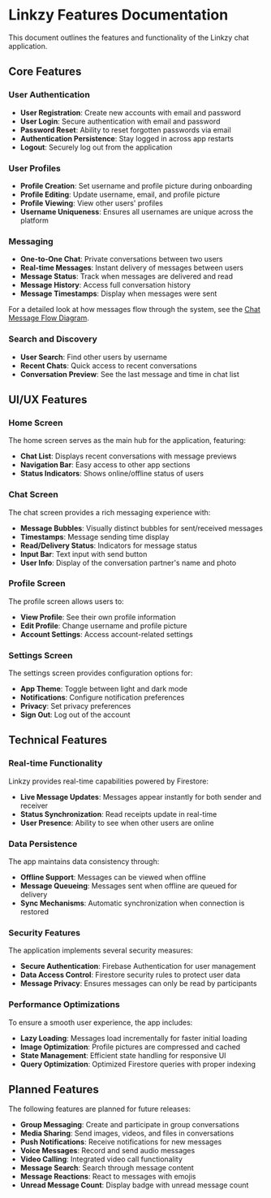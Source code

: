 # Linkzy Features Documentation

This document outlines the features and functionality of the Linkzy chat application.

## Core Features

### User Authentication

- **User Registration**: Create new accounts with email and password
- **User Login**: Secure authentication with email and password
- **Password Reset**: Ability to reset forgotten passwords via email
- **Authentication Persistence**: Stay logged in across app restarts
- **Logout**: Securely log out from the application

### User Profiles

- **Profile Creation**: Set username and profile picture during onboarding
- **Profile Editing**: Update username, email, and profile picture
- **Profile Viewing**: View other users' profiles
- **Username Uniqueness**: Ensures all usernames are unique across the platform

### Messaging

- **One-to-One Chat**: Private conversations between two users
- **Real-time Messages**: Instant delivery of messages between users
- **Message Status**: Track when messages are delivered and read
- **Message History**: Access full conversation history
- **Message Timestamps**: Display when messages were sent

For a detailed look at how messages flow through the system, see the [Chat Message Flow Diagram](./images/chat_flow.md).

### Search and Discovery

- **User Search**: Find other users by username
- **Recent Chats**: Quick access to recent conversations
- **Conversation Preview**: See the last message and time in chat list

## UI/UX Features

### Home Screen

The home screen serves as the main hub for the application, featuring:

- **Chat List**: Displays recent conversations with message previews
- **Navigation Bar**: Easy access to other app sections
- **Status Indicators**: Shows online/offline status of users

### Chat Screen

The chat screen provides a rich messaging experience with:

- **Message Bubbles**: Visually distinct bubbles for sent/received messages
- **Timestamps**: Message sending time display
- **Read/Delivery Status**: Indicators for message status
- **Input Bar**: Text input with send button
- **User Info**: Display of the conversation partner's name and photo

### Profile Screen

The profile screen allows users to:

- **View Profile**: See their own profile information
- **Edit Profile**: Change username and profile picture
- **Account Settings**: Access account-related settings

### Settings Screen

The settings screen provides configuration options for:

- **App Theme**: Toggle between light and dark mode
- **Notifications**: Configure notification preferences
- **Privacy**: Set privacy preferences
- **Sign Out**: Log out of the account

## Technical Features

### Real-time Functionality

Linkzy provides real-time capabilities powered by Firestore:

- **Live Message Updates**: Messages appear instantly for both sender and receiver
- **Status Synchronization**: Read receipts update in real-time
- **User Presence**: Ability to see when other users are online

### Data Persistence

The app maintains data consistency through:

- **Offline Support**: Messages can be viewed when offline
- **Message Queueing**: Messages sent when offline are queued for delivery
- **Sync Mechanisms**: Automatic synchronization when connection is restored

### Security Features

The application implements several security measures:

- **Secure Authentication**: Firebase Authentication for user management
- **Data Access Control**: Firestore security rules to protect user data
- **Message Privacy**: Ensures messages can only be read by participants

### Performance Optimizations

To ensure a smooth user experience, the app includes:

- **Lazy Loading**: Messages load incrementally for faster initial loading
- **Image Optimization**: Profile pictures are compressed and cached
- **State Management**: Efficient state handling for responsive UI
- **Query Optimization**: Optimized Firestore queries with proper indexing

## Planned Features

The following features are planned for future releases:

- **Group Messaging**: Create and participate in group conversations
- **Media Sharing**: Send images, videos, and files in conversations
- **Push Notifications**: Receive notifications for new messages
- **Voice Messages**: Record and send audio messages
- **Video Calling**: Integrated video call functionality
- **Message Search**: Search through message content
- **Message Reactions**: React to messages with emojis
- **Unread Message Count**: Display badge with unread message count 